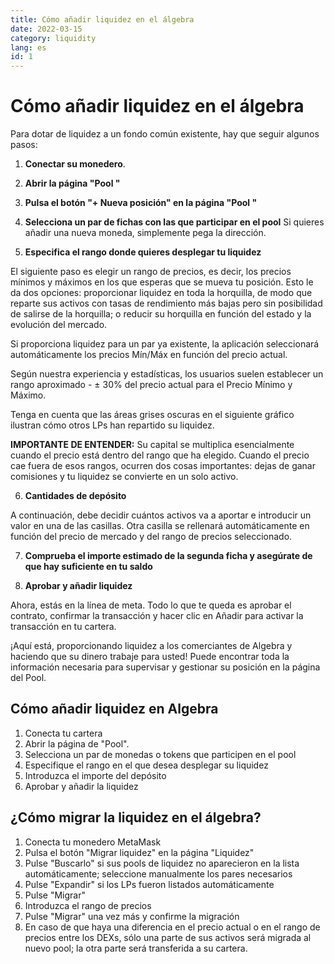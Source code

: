 ```yaml
---
title: Cómo añadir liquidez en el álgebra
date: 2022-03-15
category: liquidity
lang: es
id: 1
---
```


Cómo añadir liquidez en el álgebra
==================================

Para dotar de liquidez a un fondo común existente, hay que seguir algunos pasos:

1.  **Conectar su monedero**.

2.  **Abrir la página "Pool "**

3.  **Pulsa el botón "+ Nueva posición" en la página "Pool "**

4.  **Selecciona un par de fichas con las que participar en el pool** Si quieres añadir una nueva moneda, simplemente pega la dirección.

5.  **Especifica el rango donde quieres desplegar tu liquidez**


El siguiente paso es elegir un rango de precios, es decir, los precios mínimos y máximos en los que esperas que se mueva tu posición. Esto le da dos opciones: proporcionar liquidez en toda la horquilla, de modo que reparte sus activos con tasas de rendimiento más bajas pero sin posibilidad de salirse de la horquilla; o reducir su horquilla en función del estado y la evolución del mercado.

Si proporciona liquidez para un par ya existente, la aplicación seleccionará automáticamente los precios Mín/Máx en función del precio actual.

Según nuestra experiencia y estadísticas, los usuarios suelen establecer un rango aproximado - ± 30% del precio actual para el Precio Mínimo y Máximo.

Tenga en cuenta que las áreas grises oscuras en el siguiente gráfico ilustran cómo otros LPs han repartido su liquidez.

**IMPORTANTE DE ENTENDER:** Su capital se multiplica esencialmente cuando el precio está dentro del rango que ha elegido. Cuando el precio cae fuera de esos rangos, ocurren dos cosas importantes: dejas de ganar comisiones y tu liquidez se convierte en un solo activo.

6.  **Cantidades de depósito**

A continuación, debe decidir cuántos activos va a aportar e introducir un valor en una de las casillas. Otra casilla se rellenará automáticamente en función del precio de mercado y del rango de precios seleccionado.

7.  **Comprueba el importe estimado de la segunda ficha y asegúrate de que hay suficiente en tu saldo**

8.  **Aprobar y añadir liquidez**


Ahora, estás en la línea de meta. Todo lo que te queda es aprobar el contrato, confirmar la transacción y hacer clic en Añadir para activar la transacción en tu cartera.

¡Aquí está, proporcionando liquidez a los comerciantes de Algebra y haciendo que su dinero trabaje para usted! Puede encontrar toda la información necesaria para supervisar y gestionar su posición en la página del Pool.

Cómo añadir liquidez en Algebra
-------------------------------

1.  Conecta tu cartera
2.  Abrir la página de "Pool".
3.  Selecciona un par de monedas o tokens que participen en el pool
4.  Especifique el rango en el que desea desplegar su liquidez
5.  Introduzca el importe del depósito
6.  Aprobar y añadir la liquidez

¿Cómo migrar la liquidez en el álgebra?
------------------------------------

1.  Conecta tu monedero MetaMask
2.  Pulsa el botón "Migrar liquidez" en la página "Liquidez"
3.  Pulse "Buscarlo" si sus pools de liquidez no aparecieron en la lista automáticamente; seleccione manualmente los pares necesarios
4.  Pulse "Expandir" si los LPs fueron listados automáticamente
5.  Pulse "Migrar"
6.  Introduzca el rango de precios
7.  Pulse "Migrar" una vez más y confirme la migración
8.  En caso de que haya una diferencia en el precio actual o en el rango de precios entre los DEXs, sólo una parte de sus activos será migrada al nuevo pool; la otra parte será transferida a su cartera.
